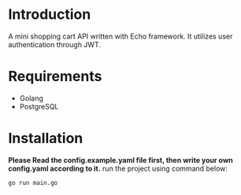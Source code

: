 # Introduction
A mini shopping cart API written with Echo framework. It utilizes user authentication through JWT.

# Requirements
- Golang
- PostgreSQL

# Installation 
**Please Read the config.example.yaml file first, then write your own config.yaml according to it.**
run the project using command below:
```
go run main.go
```
